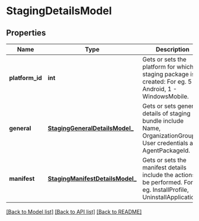 # StagingDetailsModel

## Properties
Name | Type | Description | Notes
------------ | ------------- | ------------- | -------------
**platform_id** | **int** | Gets or sets the platform for which staging package is created: For eg. 5 - Android, 1 - WindowsMobile. | [optional] 
**general** | [**StagingGeneralDetailsModel_**](StagingGeneralDetailsModel_.md) | Gets or sets general details of staging bundle include Name, OrganizationGroupID, User credentials and AgentPackageId. | [optional] 
**manifest** | [**StagingManifestDetailsModel_**](StagingManifestDetailsModel_.md) | Gets or sets the manifest details include the actions to be performed. For eg. InstallProfile, UninstallApplication. | [optional] 

[[Back to Model list]](../README.md#documentation-for-models) [[Back to API list]](../README.md#documentation-for-api-endpoints) [[Back to README]](../README.md)


